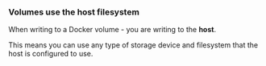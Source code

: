 ### Volumes use the host filesystem

When writing to a Docker volume - you are writing to the **host**.

This means you can use any type of storage device and filesystem that the host is configured to use.